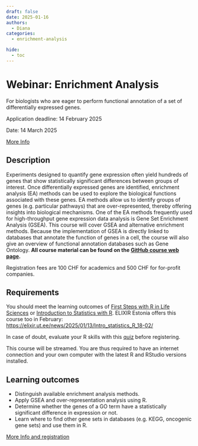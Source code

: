 ```yaml
---
draft: false
date: 2025-01-16
authors:
  - Diana
categories:
  - enrichment-analysis

hide:
  - toc
---
```


# Webinar: Enrichment Analysis

For biologists who are eager to perform functional annotation of a set of differentially expressed genes.

Application deadline: 14 February 2025

Date: 14 March 2025

[More Info](https://www.sib.swiss/training/course/20250314_ENRIC) 

<!-- more -->

## Description

Experiments designed to quantify gene expression often yield hundreds of genes that show statistically significant differences between groups of interest. Once differentially expressed genes are identified, enrichment analysis (EA) methods can be used to explore the biological functions associated with these genes. EA methods allow us to identify groups of genes (e.g. particular pathways) that are over-represented, thereby offering insights into biological mechanisms. One of the EA methods frequently used for high-throughput gene expression data analysis is Gene Set Enrichment Analysis (GSEA). This course will cover GSEA and alternative enrichment methods. Because the implementation of GSEA is directly linked to databases that annotate the function of genes in a cell, the course will also give an overview of functional annotation databases such as Gene Ontology. __All course material can be found on the [GitHub course web page](https://sib-swiss.github.io/enrichment-analysis-training/).__

Registration fees are 100 CHF for academics and 500 CHF for for-profit companies.

## Requirements

You should meet the learning outcomes of [First Steps with R in Life Sciences](https://www.sib.swiss/training/course/20250203_FSWR) or [Introduction to Statistics with R](https://www.sib.swiss/training/course/20250314_ENRIC#:~:text=Introduction%20to%20Statistics%20with%20R). ELIXIR Estonia offers this course too in February: https://elixir.ut.ee/news/2025/01/13/Intro_statistics_R_18-02/ 

In case of doubt, evaluate your R skills with this [quiz](https://docs.google.com/forms/d/e/1FAIpQLSdIyeuabd_ZOWXgI1MWHapmaOMu20L9ESkLDZiWnpmkpujyOg/viewform?usp=sf_link) before registering.

This course will be streamed. You are thus required to have an internet connection and your own computer with the latest R and RStudio versions installed.



## Learning outcomes

* Distinguish available enrichment analysis methods.
* Apply GSEA and over-representation analysis using R.
* Determine whether the genes of a GO term have a statistically significant difference in expression or not.
* Learn where to find other gene sets in databases (e.g. KEGG, oncogenic gene sets) and use them in R.


[More Info and registration](https://www.sib.swiss/training/course/20250314_ENRIC) 

